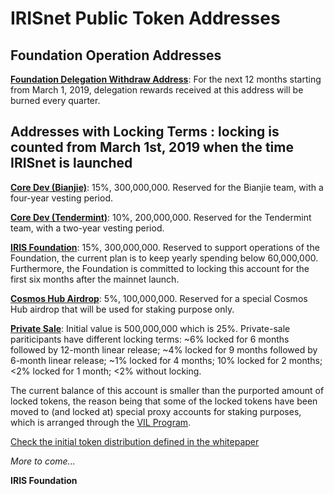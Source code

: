 # IRISnet Public Token Addresses 


## Foundation Operation Addresses
**[Foundation Delegation Withdraw Address](https://www.irisplorer.io/#/address/1/iaa1k4vk9xv2ywq3p209qe2etwmlfav8aknt3agqzc)**: For the next 12 months starting from March 1, 2019, delegation rewards received at this address will be burned every quarter.  

## Addresses with Locking Terms : locking is counted from March 1st, 2019 when the time IRISnet is launched  
**[Core Dev (Bianjie)](https://www.irisplorer.io/#/address/1/iaa1t3alcjnr7qwje9qs0axah4mwp9jvl8vns9y9gu)**:	15%, 300,000,000.  Reserved for the Bianjie team, with a four-year vesting period.

**[Core Dev (Tendermint)](https://www.irisplorer.io/#/address/1/iaa13wqpy0ehazj7alvyc8ch36dsszp704pwts47wc)**:	10%, 200,000,000.  Reserved for the Tendermint team, with a two-year vesting period.

**[IRIS Foundation](https://www.irisplorer.io/#/address/1/iaa1p7qu0acxgwrg059va65cl8sq3w9japnkj93vrc)**:	15%, 300,000,000. 	Reserved to support operations of the Foundation, the current plan is to keep yearly spending below 60,000,000.  Furthermore, the Foundation is committed to locking this account for the first six months after the mainnet launch.   

**[Cosmos Hub Airdrop](https://www.irisplorer.io/#/address/1/iaa1y4ze04mauet065h2eehr5cwpskr7j6275j46ch)**:	5%, 100,000,000. 	Reserved for a special Cosmos Hub airdrop that will be used for staking purpose only.

**[Private Sale](https://www.irisplorer.io/#/address/1/iaa1n5x9ng3ufr29nw4eauzq6pkwzgkqrxdgacph4t)**: Initial value is 	500,000,000	which is 25%.  Private-sale pariticipants have different locking terms: ~6% locked for 6 months followed by 12-month linear release; ~4% locked for 9 months followed by 6-month linear release; ~1% locked for 4 months; 10% locked for 2 months; <2% locked for 1 month; <2% without locking. 

The current balance of this account is smaller than the purported amount of locked tokens, the reason being that some of the locked tokens have been moved to (and locked at) special proxy accounts for staking purposes, which is arranged through the [VIL Program](vil_authorization_letter_template.md).

[Check the initial token distribution defined in the whitepaper](https://github.com/irisnet/irisnet/blob/master/WHITEPAPER.md#initial-token-distribution)

_More to come..._
 

**IRIS Foundation**
